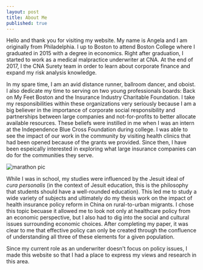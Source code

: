 ```yaml
---
layout: post
title: About Me
published: true
---
```


Hello and thank you for visiting my website. My name is Angela and I am originally from Philadelphia. I up to Boston to attend Boston College where I graduated in 2015 with a degree in economics. Right after graduation, I started to work as a medical malpractice underwriter at CNA. At the end of 2017, I the CNA Surety team in order to learn about corporate finance and expand my risk analysis knowledge. 

In my spare time, I am an avid distance runner, ballroom dancer, and oboist. I also dedicate my time to serving on two young professionals boards: Back on My Feet Boston and the Insurance Industry Charitable Foundation. I take my responsibilities within these organizations very seriously because I am a big believer in the importance of corporate social responsibility and partnerships between large companies and not-for-profits to better allocate available resources. These beliefs were instilled in me when I was an intern at the Independence Blue Cross Foundation during college. I was able to see the impact of our work in the community by visiting health clinics that had been opened because of the grants we provided. Since then, I have been espeically interested in exploring what large insurance companies can do for the communities they serve.

![marathon pic]({{site.baseurl}}/img/marathon%20pic.jpg)

While I was in school, my studies were influenced by the Jesuit ideal of *cura personalis* (in the context of Jesuit education, this is the philosophy that students should have a well-rounded education). This led me to study a wide variety of subjects and ultimately do my thesis work on the impact of health insurance policy reform in China on rural-to-urban migrants. I chose this topic becuase it allowed me to look not only at healthcare policy from an economic perspective, but I also had to dig into the social and cultural issues surrounding economic choices. After completing my paper, it was clear to me that effective policy can only be created through the confluence of understanding all three of these elements for a given population.

Since my current role as an underwriter doesn't focus on policy issues, I made this website so that I had a place to express my views and research in this area. 
